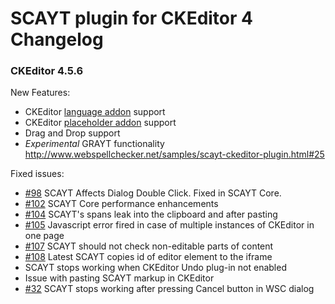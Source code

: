 SCAYT plugin for CKEditor 4 Changelog
====================
### CKEditor 4.5.6

New Features:
* CKEditor [language addon](http://ckeditor.com/addon/language) support
* CKEditor [placeholder addon](http://ckeditor.com/addon/placeholder) support
* Drag and Drop support
* *Experimental* GRAYT functionality http://www.webspellchecker.net/samples/scayt-ckeditor-plugin.html#25

Fixed issues:
* [#98](//github.com/WebSpellChecker/ckeditor-plugin-scayt/issues/98) SCAYT Affects Dialog Double Click. Fixed in SCAYT Core.
* [#102](//github.com/WebSpellChecker/ckeditor-plugin-scayt/issues/102) SCAYT Core performance enhancements
* [#104](//github.com/WebSpellChecker/ckeditor-plugin-scayt/issues/104) SCAYT's spans leak into the clipboard and after pasting
* [#105](//github.com/WebSpellChecker/ckeditor-plugin-scayt/issues/105) Javascript error fired in case of multiple instances of CKEditor in one page
* [#107](//github.com/WebSpellChecker/ckeditor-plugin-scayt/issues/107) SCAYT should not check non-editable parts of content
* [#108](//github.com/WebSpellChecker/ckeditor-plugin-scayt/issues/108) Latest SCAYT copies id of editor element to the iframe
* SCAYT stops working when CKEditor Undo plug-in not enabled
* Issue with pasting SCAYT markup in CKEditor
* [#32](//github.com/WebSpellChecker/ckeditor-plugin-wsc/issues/32) SCAYT stops working after pressing Cancel button in WSC dialog
